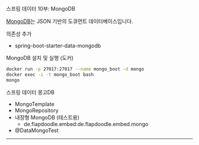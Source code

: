스프링 데이터 10부: MongoDB

[MongoDB](https://www.mongodb.com/)는 JSON 기반의 도큐먼트 데이터베이스입니다.

의존성 추가

* spring-boot-starter-data-mongodb

MongoDB 설치 및 실행 (도커)

```sh
docker run -p 27017:27017 --name mongo_boot -d mongo
docker exec -i -t mongo_boot bash
mongo
```

스프링 데이터 몽고DB

* MongoTemplate
* MongoRepository
* 내장형 MongoDB (테스트용)
  * de.flapdoodle.embed:de.flapdoodle.embed.mongo
* @DataMongoTest

---

